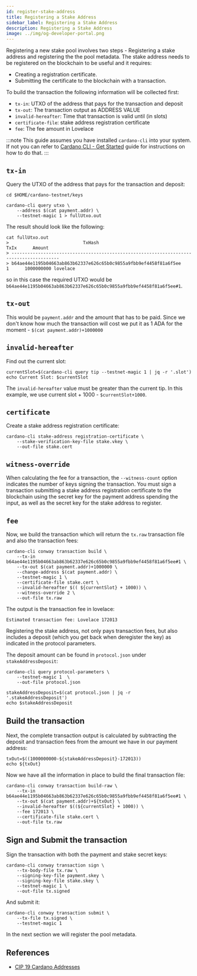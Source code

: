 ```yaml
---
id: register-stake-address
title: Registering a Stake Address
sidebar_label: Registering a Stake Address
description: Registering a Stake Address 
image: ../img/og-developer-portal.png
---
```


Registering a new stake pool involves two steps - Registering a stake address and registering the the pool metadata. The stake address needs to be registered on the blockchain to be useful and it requires:

* Creating a registration certificate.
* Submitting the certificate to the blockchain with a transaction.

To build the transaction the following information will be collected first:

* `tx-in`: UTXO of the address that pays for the transaction and deposit
* `tx-out`: The transaction output as ADDRESS VALUE
* `invalid-hereafter`: Time that transaction is valid until (in slots)
* `certificate-file`: stake address registration certificate
* `fee`: The fee amount in Lovelace

:::note
This guide assumes you have installed `cardano-cli` into your system. If not you can refer to [Cardano CLI - Get Started](docs/get-started/cardano-cli/basic-operations/get-started.md) guide for instructions on how to do that.
:::

## `tx-in`

Query the UTXO of the address that pays for the transaction and deposit:

```
cd $HOME/cardano-testnet/keys

cardano-cli query utxo \
    --address $(cat payment.addr) \
    --testnet-magic 1 > fullUtxo.out
```

The result should look like the following:

```
cat fullUtxo.out
>                            TxHash                                 TxIx      Amount
> ----------------------------------------------------------------------------------------
> b64ae44e1195b04663ab863b62337e626c65b0c9855a9fbb9ef4458f81a6f5ee     1      1000000000 lovelace
```

so in this case the required UTXO would be `b64ae44e1195b04663ab863b62337e626c65b0c9855a9fbb9ef4458f81a6f5ee#1`.

## `tx-out`

This would be `payment.addr` and the amount that has to be paid.  Since we don't know how much the transaction will cost we put it as 1 ADA for the moment - `$(cat payment.addr)+1000000`

## `invalid-hereafter`

Find out the current slot:

```
currentSlot=$(cardano-cli query tip --testnet-magic 1 | jq -r '.slot')
echo Current Slot: $currentSlot
```

The `invalid-hereafter` value must be greater than the current tip. In this example, we use current slot + 1000 -  `$currentSlot+1000`.

## `certificate`

Create a stake address registration certificate:

```
cardano-cli stake-address registration-certificate \
    --stake-verification-key-file stake.vkey \
    --out-file stake.cert
```

## `witness-override`

When calculating the fee for a transaction, the `--witness-count` option indicates the number of keys signing the transaction. You must sign a transaction submitting a stake address registration certificate to the blockchain using the secret key for the payment address spending the input, as well as the secret key for the stake address to register.

## `fee`

Now, we build the transaction which will return the `tx.raw` transaction file and also the transaction fees:

```
cardano-cli conway transaction build \
    --tx-in b64ae44e1195b04663ab863b62337e626c65b0c9855a9fbb9ef4458f81a6f5ee#1 \
    --tx-out $(cat payment.addr)+1000000 \
    --change-address $(cat payment.addr) \
    --testnet-magic 1 \
    --certificate-file stake.cert \
    --invalid-hereafter $(( ${currentSlot} + 1000)) \
    --witness-override 2 \
    --out-file tx.raw
```

The output is the transaction fee in lovelace:

```
Estimated transaction fee: Lovelace 172013
```

Registering the stake address, not only pays transaction fees, but also includes a deposit (which you get back when deregister the key) as indicated in the protocol parameters.

The deposit amount can be found in `protocol.json` under `stakeAddressDeposit`:

```
cardano-cli query protocol-parameters \
    --testnet-magic 1  \
    --out-file protocol.json

stakeAddressDeposit=$(cat protocol.json | jq -r '.stakeAddressDeposit')
echo $stakeAddressDeposit
```

## Build the transaction

Next, the complete transaction output is calculated by subtracting the deposit and transaction fees from the amount we have in our payment address:

```
txOut=$((1000000000-${stakeAddressDeposit}-172013))
echo ${txOut}
```

Now we have all the information in place to build the final transaction file:

```
cardano-cli conway transaction build-raw \
    --tx-in b64ae44e1195b04663ab863b62337e626c65b0c9855a9fbb9ef4458f81a6f5ee#1 \
    --tx-out $(cat payment.addr)+${txOut} \
    --invalid-hereafter $((${currentSlot} + 1000)) \
    --fee 172013 \
    --certificate-file stake.cert \
    --out-file tx.raw
```

## Sign and Submit the transaction

Sign the transaction with both the payment and stake secret keys:

```
cardano-cli conway transaction sign \
    --tx-body-file tx.raw \
    --signing-key-file payment.skey \
    --signing-key-file stake.skey \
    --testnet-magic 1 \
    --out-file tx.signed
```

And submit it:

```
cardano-cli conway transaction submit \
    --tx-file tx.signed \
    --testnet-magic 1 
```

In the next section we will register the pool metadata.

## References

* [CIP 19 Cardano Addresses](https://cips.cardano.org/cip/CIP-0019)
